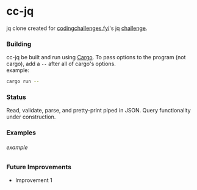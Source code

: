 # cc-jq

jq clone created for [codingchallenges.fyi](codingchallenges.fyi)'s jq [challenge](codingchallenges.fyi/challenges/challenge-jq).

### Building
cc-jq be built and run using [Cargo](https://github.com/rust-lang/cargo). To pass options to the program (not cargo), add a `--` after all of cargo's options.  
example:
```bash
cargo run -- 
```
### Status
Read, validate, parse, and pretty-print piped in JSON. Query functionality under construction.

### Examples

###### example

### Future Improvements
* Improvement 1
